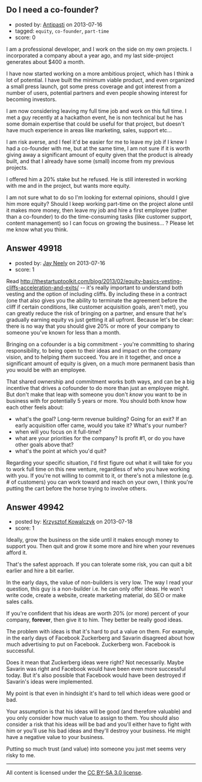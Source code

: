 ## Do I need a co-founder?

- posted by: [Antipasti](https://stackexchange.com/users/-1/27012-antipasti) on 2013-07-16
- tagged: `equity`, `co-founder`, `part-time`
- score: 0

 I am a professional developer, and I work on the side on my own projects. I incorporated a company about a year ago, and my last side-project generates about $400 a month.

I have now started working on a more ambitious project, which has I think a lot of potential. I have built the minimum viable product, and even organized a small press launch, got some press coverage and got interest from a number of users, potential partners and even people showing interest for becoming investors. 

I am now considering leaving my full time job and work on this full time. I met a guy recently at a hackathon event, he is non technical but he has some domain expertise that could be useful for that project, but doesn't have much experience in areas like marketing, sales, support etc...

I am risk averse, and I feel it'd be easier for me to leave my job if I knew I had a co-founder with me, but at the same time, I am not sure if it is worth giving away a significant amount of equity given that the product is already built, and that I already have some (small) income from my previous projects.
 
I offered him a 20% stake but he refused. He is still interested in working with me and in the project, but wants more equity.
 
I am not sure what to do so I'm looking for external opinions, should I give him more equity? Should I keep working part-time on the project alone until it makes more money, then leave my job and hire a first employee (rather than a co-founder) to do the time-consuming tasks (like customer support, content management) so I can focus on growing the business... ? Please let me know what you think.


## Answer 49918

- posted by: [Jay Neely](https://stackexchange.com/users/-1/1801-jay-neely) on 2013-07-16
- score: 1

Read http://thestartuptoolkit.com/blog/2013/02/equity-basics-vesting-cliffs-acceleration-and-exits/ -- it's really important to understand both vesting and the option of including cliffs. By including these in a contract (one that also gives you the ability to terminate the agreement before the cliff if certain conditions, like customer acquisition goals, aren't met), you can greatly reduce the risk of bringing on a partner, and ensure that he's gradually earning equity vs just getting it all upfront. Because let's be clear: there is no way that you should give 20% or more of your company to someone you've known for less than a month.

Bringing on a cofounder is a big commitment - you're committing to sharing responsibility, to being open to their ideas and impact on the company vision, and to helping *them* succeed. You are in it together, and once a significant amount of equity is given, on a much more permanent basis than you would be with an employee.

That shared ownership and commitment works both ways, and can be a big incentive that drives a cofounder to do more than just an employee might. But don't make that leap with someone you don't *know* you want to be in business with for potentially 5 years or more. You should both know how each other feels about:

 - what's the goal? Long-term revenue building? Going for an exit? If an early acquisition offer came, would you take it? What's your number?
 - when will you focus on it full-time?
 - what are your priorities for the company? Is profit #1, or do you have other goals above that?
 - what's the point at which you'd quit?

Regarding your specific situation, I'd first figure out what it will take for you to work full time on this new venture, regardless of who you have working with you. If you're not willing to commit to it, or there's not a milestone (e.g. # of customers) you can work toward and reach on your own, I think you're putting the cart before the horse trying to involve others.


## Answer 49942

- posted by: [Krzysztof Kowalczyk](https://stackexchange.com/users/-1/3945-krzysztof-kowalczyk) on 2013-07-18
- score: 1

Ideally, grow the business on the side until it makes enough money to support you. Then quit and grow it some more and hire when your revenues afford it.

That's the safest approach. If you can tolerate some risk, you can quit a bit earlier and hire a bit earlier.

In the early days, the value of non-builders is very low. The way I read your question, this guy is a non-builder i.e. he can only offer ideas. He won't write code, create a website, create marketing material, do SEO or make sales calls.

If you're confident that his ideas are worth 20% (or more) percent of your company, **forever**, then give it to him. They better be really good ideas.

The problem with ideas is that it's hard to put a value on them. For example, in the early days of Facebook Zuckerberg and Savarin disagreed about how much advertising to put on Facebook. Zuckerberg won. Facebook is successful.

Does it mean that Zuckerberg ideas were right? Not necessarily. Maybe Savarin was right and Facebook would have been even more successful today. But it's also possible that Facebook would have been destroyed if Savarin's ideas were implemented.

My point is that even in hindsight it's hard to tell which ideas were good or bad.

Your assumption is that his ideas will be good (and therefore valuable) and you only consider how much value to assign to them. You should also consider a risk that his ideas will be bad and you'll either have to fight with him or you'll use his bad ideas and they'll destroy your business. He might have a negative value to your business.

Putting so much trust (and value) into someone you just met seems very risky to me.




---

All content is licensed under the [CC BY-SA 3.0 license](https://creativecommons.org/licenses/by-sa/3.0/).
